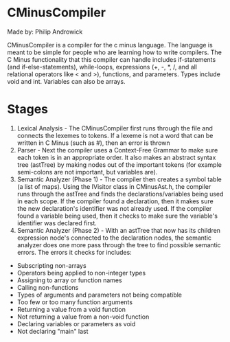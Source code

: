 # CMinusCompiler
Made by: Philip Androwick

CMinusCompiler is a compiler for the c minus language.  The language is meant to be simple for people who are learning how to write compilers.  The C Minus functionality that this compiler can handle includes if-statements (and if-else-statements), while-loops, expressions (+, -, *, /, and all relational operators like < and >), functions, and parameters.  Types include void and int.  Variables can also be arrays.

# Stages
 1. Lexical Analysis - The CMinusCompiler first runs through the file and connects the lexemes to tokens.  If a lexeme is not a word that can be written in C Minus (such as #), then an error is thrown
 2. Parser - Next the compiler uses a Context-Free Grammar to make sure each token is in an appropriate order.  It also makes an abstract syntax tree (astTree) by making nodes out of the important tokens (for example semi-colons are not important, but variables are).
 3. Semantic Analyzer (Phase 1) - The compiler then creates a symbol table (a list of maps).  Using the IVisitor class in CMinusAst.h, the compiler runs through the astTree and finds the declarations/variables being used in each scope.  If the compiler found a declaration, then it makes sure the new declaration's identifier was not already used.  If the compiler found a variable being used, then it checks to make sure the variable's identifier was declared first.
 4. Semantic Analyzer (Phase 2) - With an astTree that now has its children expression node's connected to the declaration nodes, the semantic analyzer does one more pass through the tree to find possible semantic errors.  The errors it checks for includes:
   - Subscripting non-arrays
   - Operators being applied to non-integer types
   - Assigning to array or function names
   - Calling non-functions
   - Types of arguments and parameters not being compatible
   - Too few or too many function arguments
   - Returning a value from a void function
   - Not returning a value from a non-void function
   - Declaring variables or parameters as void
   - Not declaring "main" last
